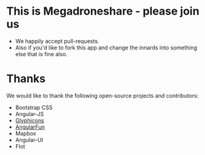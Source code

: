 # This is Megadroneshare - please join us

* We happily accept pull-requests.
* Also if you'd like to fork this app and change the innards into something else that is fine also.

# Thanks

We would like to thank the following open-source projects and contributors:

* Bootstrap CSS
* Angular-JS
* [Glyphicons](http://glyphicons.com/)
* [AngularFun](https://github.com/CaryLandholt/AngularFun)
* Mapbox
* Angular-UI
* Flot
